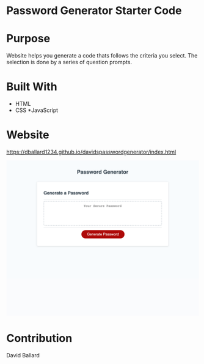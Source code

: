 # Password Generator Starter Code 

# Purpose
Website helps you generate a code thats follows the criteria you select. The selection is done by a series of question prompts.

# Built With
* HTML
* CSS 
*JavaScript

# Website
https://dballard1234.github.io/davidspasswordgenerator/index.html 


![](https://github.com/DBallard1234/davidspasswordgenerator/blob/cafc845c18762482dac824d93110960999386c8f/Develop/assets/screenshot.png)


# Contribution
David Ballard